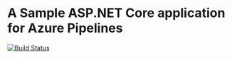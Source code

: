 # A Sample ASP.NET Core application for Azure Pipelines
[![Build Status](https://dev.azure.com/laurentdouillet/playground/_apis/build/status/ldouillet.pipelines-dotnet-core?branchName=master)](https://dev.azure.com/laurentdouillet/playground/_build/latest?definitionId=1&branchName=master)

